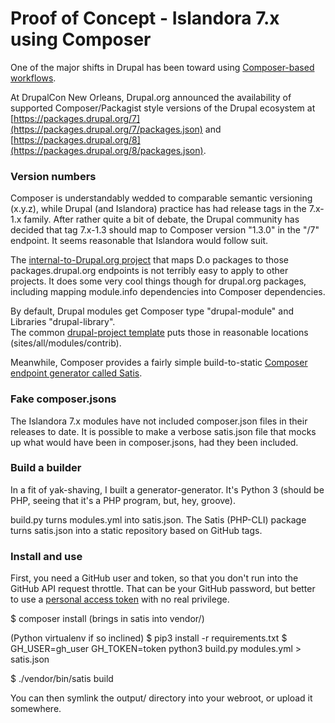 # Proof of Concept - Islandora 7.x using Composer

One of the major shifts in Drupal has been toward using 
[Composer-based workflows](https://www.drupal.org/docs/develop/using-composer/using-composer-to-manage-drupal-site-dependencies). 
 
At DrupalCon New Orleans, Drupal.org announced the availability of supported Composer/Packagist style versions of the
 Drupal ecosystem at [https://packages.drupal.org/7](https://packages.drupal.org/7/packages.json) 
 and [https://packages.drupal.org/8](https://packages.drupal.org/8/packages.json).
 
### Version numbers

Composer is understandably wedded to comparable semantic versioning (x.y.z), while Drupal (and Islandora) practice has had release tags 
in the 7.x-1.x family.  After rather quite a bit of debate, the Drupal community has decided that tag 7.x-1.3 should map to Composer version
"1.3.0" in the "/7" endpoint.  It seems reasonable that Islandora would follow suit.

The [internal-to-Drupal.org project](https://www.drupal.org/project/project_composer) that maps D.o packages to those
packages.drupal.org endpoints is not terribly easy to apply to other projects.  It does some very cool things though
for drupal.org packages, including mapping module.info dependencies into Composer dependencies.

By default, Drupal modules get Composer type "drupal-module" and Libraries "drupal-library".  
The common [drupal-project template](https://github.com/drupal-composer/drupal-project)
puts those in reasonable locations (sites/all/modules/contrib).

Meanwhile, Composer provides a fairly 
simple build-to-static [Composer endpoint generator called Satis](https://github.com/composer/satis).

### Fake composer.jsons

The Islandora 7.x modules have not included composer.json files in their releases to date.  It is possible to make a verbose
 satis.json file that mocks up what would have been in composer.jsons, had they been included.
 
### Build a builder

In a fit of yak-shaving, I built a generator-generator.  It's Python 3 (should be PHP, seeing that it's a PHP
program, but, hey, groove).

build.py turns modules.yml into satis.json. The Satis (PHP-CLI) package turns satis.json into a static repository based
on GitHub tags.

### Install and use

First, you need a GitHub user and token, so that you don't run into the GitHub API request throttle. That can be your 
GitHub password, but better to use a [personal access token](https://help.github.com/articles/creating-an-access-token-for-command-line-use/)
with no real privilege.

$ composer install (brings in satis into vendor/)

(Python virtualenv if so inclined)
$ pip3 install -r requirements.txt
$ GH_USER=gh_user GH_TOKEN=token python3 build.py modules.yml > satis.json

$ ./vendor/bin/satis build

You can then symlink the output/ directory into your webroot, or upload it somewhere. 